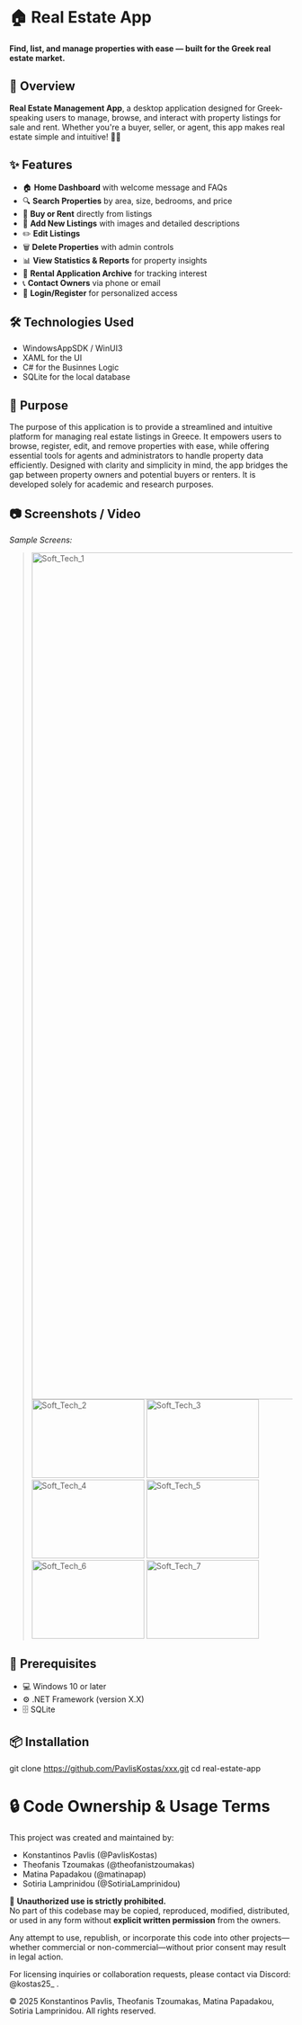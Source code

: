 # 🏠 Real Estate App

**Find, list, and manage properties with ease — built for the Greek real estate market.**

## 📘 Overview

**Real Estate Management App**, a desktop application designed for Greek-speaking users to manage, browse, and interact with property listings for sale and rent. Whether you're a buyer, seller, or agent, this app makes real estate simple and intuitive! 💼✨

## ✨ Features

- 🏠 **Home Dashboard** with welcome message and FAQs
- 🔍 **Search Properties** by area, size, bedrooms, and price
- 🛒 **Buy or Rent** directly from listings
- 📝 **Add New Listings** with images and detailed descriptions
- ✏️ **Edit Listings**
- 🗑️ **Delete Properties** with admin controls
- 📊 **View Statistics & Reports** for property insights
- 📂 **Rental Application Archive** for tracking interest
- 📞 **Contact Owners** via phone or email
- 🔐 **Login/Register** for personalized access

## 🛠️ Technologies Used

- WindowsAppSDK / WinUI3
- XAML for the UI
- C# for the Businnes Logic
- SQLite for the local database

## 🎯 Purpose

The purpose of this application is to provide a streamlined and intuitive platform for managing real estate listings in Greece. It empowers users to browse, register, edit, and remove properties with ease, while offering essential tools for agents and administrators to handle property data efficiently. Designed with clarity and simplicity in mind, the app bridges the gap between property owners and potential buyers or renters. It is developed solely for academic and research purposes.

## 📷 Screenshots / Video

_Sample Screens:_
> <img width="2588" height="1506" alt="Soft_Tech_1" src="https://github.com/user-attachments/assets/39dc19de-12d5-4d31-af0f-2ad7331ab820" />
> <img width="200" height="140" alt="Soft_Tech_2" src="https://github.com/user-attachments/assets/15e8f41a-d204-4ae6-8831-84f8d3360b7a" />
> <img width="200" height="140" alt="Soft_Tech_3" src="https://github.com/user-attachments/assets/845a4245-1bff-42be-ae1a-aadb26c7f039" />
> <img width="200" height="140" alt="Soft_Tech_4" src="https://github.com/user-attachments/assets/37fa6197-ee20-4708-b555-7aec7ef34419" />
> <img width="200" height="140" alt="Soft_Tech_5" src="https://github.com/user-attachments/assets/06b85138-a164-4944-959b-52a1e4a5e5da" />
> <img width="200" height="140" alt="Soft_Tech_6" src="https://github.com/user-attachments/assets/a6b74ac2-215b-4067-a1ac-e4a4b1212d31" />
> <img width="200" height="140" alt="Soft_Tech_7" src="https://github.com/user-attachments/assets/beaee7a7-2277-422e-9825-78d5531538d0" />



## 🧰 Prerequisites

- 💻 Windows 10 or later  
- ⚙️ .NET Framework (version X.X)  
- 🗄️ SQLite 

## 📦 Installation

git clone https://github.com/PavlisKostas/xxx.git
cd real-estate-app

# 🔒 Code Ownership & Usage Terms

This project was created and maintained by:

- Konstantinos Pavlis (@PavlisKostas)
- Theofanis Tzoumakas (@theofanistzoumakas)
- Matina Papadakou (@matinapap)
- Sotiria Lamprinidou (@SotiriaLamprinidou)

🚫 **Unauthorized use is strictly prohibited.**  
No part of this codebase may be copied, reproduced, modified, distributed, or used in any form without **explicit written permission** from the owners.

Any attempt to use, republish, or incorporate this code into other projects—whether commercial or non-commercial—without prior consent may result in legal action.

For licensing inquiries or collaboration requests, please contact via Discord: @kostas25_ .

© 2025 Konstantinos Pavlis, Theofanis Tzoumakas, Matina Papadakou, Sotiria Lamprinidou. All rights reserved.
